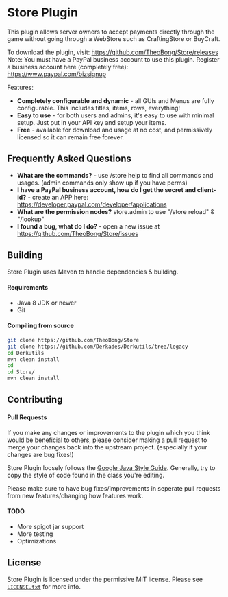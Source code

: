 # Store Plugin
This plugin allows server owners to accept payments directly through the game without going through a WebStore such as CraftingStore or BuyCraft.

To download the plugin, visit: https://github.com/TheoBong/Store/releases
Note: You must have a PayPal business account to use this plugin. Register a business account here (completely free): https://www.paypal.com/bizsignup

Features:
* **Completely configurable and dynamic** - all GUIs and Menus are fully configurable. This includes titles, items, rows, everything!
* **Easy to use** - for both users and admins, it's easy to use with minimal setup. Just put in your API key and setup your items.
* **Free** - available for download and usage at no cost, and permissively licensed so it can remain free forever.

## Frequently Asked Questions
* **What are the commands?** - use /store help to find all commands and usages. (admin commands only show up if you have perms)
* **I have a PayPal business account, how do I get the secret and client-id?** - create an APP here: https://developer.paypal.com/developer/applications
* **What are the permission nodes?** store.admin to use "/store reload" & "/lookup"
* **I found a bug, what do I do?** - open a new issue at https://github.com/TheoBong/Store/issues

## Building
Store Plugin uses Maven to handle dependencies & building.

#### Requirements
* Java 8 JDK or newer
* Git

#### Compiling from source
```sh
git clone https://github.com/TheoBong/Store
git clone https://github.com/Derkades/Derkutils/tree/legacy
cd Derkutils
mvn clean install
cd
cd Store/
mvn clean install
```

## Contributing
#### Pull Requests
If you make any changes or improvements to the plugin which you think would be beneficial to others, please consider making a pull request to merge your changes back into the upstream project. (especially if your changes are bug fixes!)

Store Plugin loosely follows the [Google Java Style Guide](https://google.github.io/styleguide/javaguide.html). Generally, try to copy the style of code found in the class you're editing. 

Please make sure to have bug fixes/improvements in seperate pull requests from new features/changing how features work.

#### TODO
* More spigot jar support
* More testing
* Optimizations

## License
Store Plugin is licensed under the permissive MIT license. Please see [`LICENSE.txt`](https://github.com/TheoBong/Store/blob/master/LICENSE.txt) for more info.

